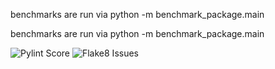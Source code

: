 benchmarks are run via python -m benchmark_package.main

benchmarks are run via python -m benchmark_package.main

![Pylint Score](https://img.shields.io/badge/pylint-score-yellow)
![Flake8 Issues](https://img.shields.io/badge/flake8-issues-red)
